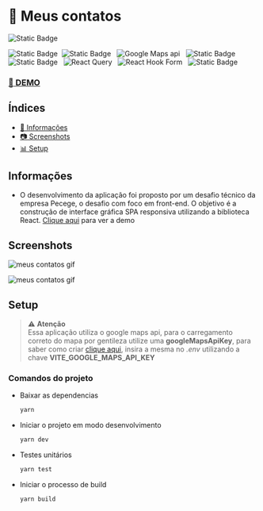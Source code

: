 # :bookmark_tabs: Meus contatos

![Static Badge](https://img.shields.io/badge/version-0.0.1%20-%20number) &nbsp;

![Static Badge](https://img.shields.io/badge/Framer-black?style=for-the-badge&logo=framer&logoColor=blue)&nbsp;
![Static Badge](https://img.shields.io/badge/TypeScript-007ACC?style=for-the-badge&logo=typescript&logoColor=white) &nbsp;
![Google Maps api](https://img.shields.io/badge/Google%20Maps-4285F4.svg?style=for-the-badge&logo=Google-Maps&logoColor=white) &nbsp;
![Static Badge](https://img.shields.io/badge/Vite-B73BFE?style=for-the-badge&logo=vite&logoColor=FFD62E) &nbsp;
![Static Badge](https://img.shields.io/badge/Jest-C21325?style=for-the-badge&logo=jest&logoColor=white) &nbsp;
![React Query](https://img.shields.io/badge/-React%20Query-FF4154?style=for-the-badge&logo=react%20query&logoColor=white) &nbsp;
![React Hook Form](https://img.shields.io/badge/React%20Hook%20Form-%23EC5990.svg?style=for-the-badge&logo=reacthookform&logoColor=white) &nbsp;
![Static Badge](https://img.shields.io/badge/styled--components-DB7093?style=for-the-badge&logo=styled-components&logoColor=white) &nbsp;

### [:rocket: DEMO](https://meus-contatos-henriqwe.vercel.app/)

## Índices

- [:memo: Informações](#informações)
- [:camera: Screenshots](#screenshots)
- [:bar_chart: Setup](#setup)

## Informações

- O desenvolvimento da aplicação foi proposto por um desafio técnico da empresa Pecege, o desafio com foco em front-end. O objetivo é a construção de
  interface gráfica SPA responsiva utilizando a biblioteca React. [Clique aqui](https://meus-contatos-henriqwe.vercel.app/) para ver a demo

## Screenshots

![meus contatos gif](https://cdn.discordapp.com/attachments/1054807308326146070/1142994974342905917/meus_contatos.gif) &nbsp;

![meus contatos gif](https://cdn.discordapp.com/attachments/1054807308326146070/1143004182245290024/meus_contatos_responsivo.gif)

## Setup

> :warning: **Atenção** \
> Essa aplicação utiliza o google maps api, para o carregamento correto do mapa por gentileza utilize uma **googleMapsApiKey**, para saber como criar [clique aqui](https://maplink.global/blog/como-obter-chave-api-google-maps/), insira a mesma no _.env_ utilizando a chave **VITE_GOOGLE_MAPS_API_KEY**

### Comandos do projeto

- Baixar as dependencias

  ```sh
  yarn
  ```

- Iniciar o projeto em modo desenvolvimento

  ```sh
  yarn dev
  ```

- Testes unitários

  ```sh
  yarn test
  ```

- Iniciar o processo de build

  ```sh
  yarn build
  ```
